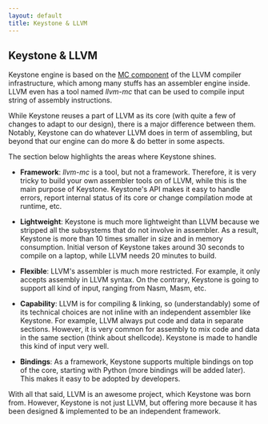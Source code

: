 ```yaml
---
layout: default
title: Keystone & LLVM
---
```


## Keystone & LLVM

Keystone engine is based on the [MC component](http://blog.llvm.org/2010/04/intro-to-llvm-mc-project.html) of the LLVM compiler infrastructure, which among many stuffs has an assembler engine inside. LLVM even has a tool named *llvm-mc* that can be used to compile input string of assembly instructions.

While Keystone reuses a part of LLVM as its core (with quite a few of changes to adapt to our design), there is a major difference between them. Notably, Keystone can do whatever LLVM does in term of assembling, but beyond that our engine can do more & do better in some aspects.

The section below highlights the areas where Keystone shines.

- **Framework**: *llvm-mc* is a tool, but not a framework. Therefore, it is very tricky to build your own assembler tools on of LLVM, while this is the main purpose of Keystone. Keystone's API makes it easy to handle errors, report internal status of its core or change compilation mode at runtime, etc.

- **Lightweight**: Keystone is much more lightweight than LLVM because we stripped all the subsystems that do not involve in assembler. As a result, Keystone is more than 10 times smaller in size and in memory consumption. Initial verson of Keystone takes around 30 seconds to compile on a laptop, while LLVM needs 20 minutes to build.

- **Flexible**: LLVM's assembler is much more restricted. For example, it only accepts assembly in LLVM syntax. On the contrary, Keystone is going to support all kind of input, ranging from Nasm, Masm, etc.

- **Capability**: LLVM is for compiling & linking, so (understandably) some of its technical choices are not inline with an independent assembler like Keystone. For example, LLVM always put code and data in separate sections. However, it is very common for assembly to mix code and data in the same section (think about shellcode). Keystone is made to handle this kind of input very well.

- **Bindings**: As a framework, Keystone supports multiple bindings on top of the core, starting with Python (more bindings will be added later). This makes it easy to be adopted by developers.

With all that said, LLVM is an awesome project, which Keystone was born from. However, Keystone is not just LLVM, but offering more because it has been designed & implemented to be an independent framework.
